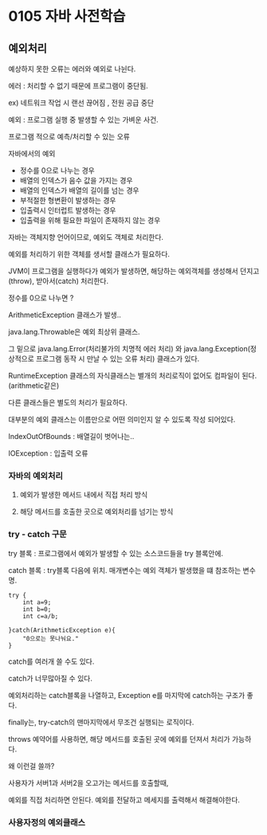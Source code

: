# 0105 자바 사전학습



## 예외처리

예상하지 못한 오류는 에러와 예외로 나뉜다.



에러 : 처리할 수 없기 때문에 프로그램이 중단됨.

ex) 네트워크 작업 시 랜선 끊어짐 , 전원 공급 중단



예외 : 프로그램 실행 중 발생할 수 있는 가벼운 사건.

프로그램 적으로 예측/처리할 수 있는 오류



자바에서의 예외

* 정수를 0으로 나누는 경우
* 배열의 인덱스가 음수 값을 가지는 경우
* 배열의 인덱스가 배열의 길이를 넘는 경우
* 부적절한 형변환이 발생하는 경우
* 입출력시 인터럽트 발생하는 경우
* 입출력을 위해 필요한 파일이 존재하지 않는 경우



자바는 객체지향 언어이므로, 예외도 객체로 처리한다.

예외를 처리하기 위한 객체를 생서할 클래스가 필요하다.



JVM이 프로그램을 실행하다가 예외가 발생하면, 해당하는 예외객체를 생성해서 던지고(throw), 받아서(catch) 처리한다.



정수를 0으로 나누면 ?

ArithmeticException 클래스가 발생..



java.lang.Throwable은 예외 최상위 클래스.

그 밑으로 java.lang.Error(처리불가의 치명적 에러 처리) 와 java.lang.Exception(정상적으로 프로그램 동작 시 만날 수 있는 오류 처리) 클래스가 있다.



RuntimeException 클래스의 자식클래스는 별개의 처리로직이 없어도 컴파일이 된다.(arithmetic같은)

다른 클래스들은 별도의 처리가 필요하다.

대부분의 예외 클래스는 이름만으로 어떤 의미인지 알 수 있도록 작성 되어있다.

IndexOutOfBounds : 배열길이 벗어나는..

IOException : 입출력 오류



### 자바의 예외처리

1. 예외가 발생한 메서드 내에서 직접 처리 방식



2. 해당 메서드를 호출한 곳으로 예외처리를 넘기는 방식 



### try - catch 구문

try 블록 : 프로그램에서 예외가 발생할 수 있는 소스코드들을 try 블록안에.

catch 블록 : try블록 다음에 위치. 매개변수는 예외 객체가 발생했을 떄 참조하는 변수명.

```
try {
	int a=9;
	int b=0;
	int c=a/b;
	
}catch(ArithmeticException e){
	"0으로는 못나눠요."
}
```

catch를 여러개 쓸 수도 있다.



catch가 너무많아질 수 있다.

예외처리하는 catch블록을 나열하고, Exception e를 마지막에 catch하는 구조가 좋다.

finally는, try-catch의 맨마지막에서 무조건 실행되는 로직이다.



throws 예약어를 사용하면, 해당 메서드를 호출된 곳에 예외를 던져서 처리가 가능하다.

왜 이런걸 쓸까?

사용자가 서버1과 서버2을 오고가는 메서드를 호출할때,

예외를 직접 처리하면 안된다. 예외를 전달하고 메세지를 출력해서 해결해야한다.



### 사용자정의 예외클래스

